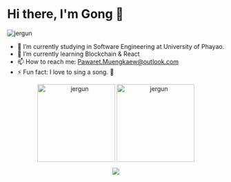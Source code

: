 # Hi there, I'm Gong 👋

<p align="left"> <img src="https://komarev.com/ghpvc/?username=jergun&label=Profile%20views&color=0e75b6&style=flat" alt="jergun" /> </p>

- 🔭 I’m currently studying in Software Engineering at University of Phayao.
- 🌱 I’m currently learning Blockchain & React
- 📫 How to reach me: Pawaret.Muengkaew@outlook.com
- ⚡ Fun fact: I love to sing a song. 🤣

<p align="center">
  <img align="center" height="180" src="https://github-readme-stats.vercel.app/api?username=jergun&theme=shades-of-purple&show_icons=true&locale=en" alt="jergun" />
  <img align="center" height="180" src="https://github-readme-stats.vercel.app/api/top-langs/?username=jergun&langs_count=10&layout=compact&theme=shades-of-purple" alt="jergun" />
</p>

<p align="center">
  <img src="https://capsule-render.vercel.app/api?type=waving&color=gradient&height=60&section=footer"/>
</p>
